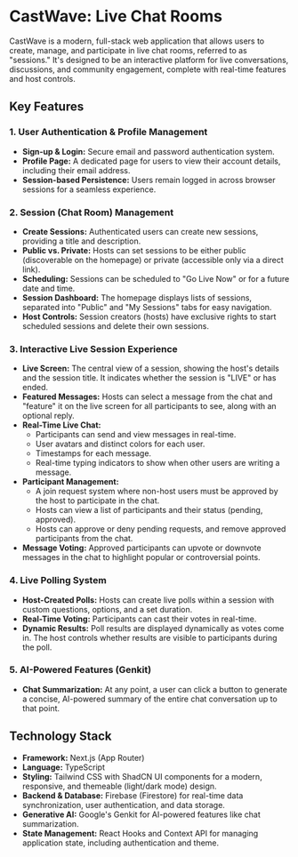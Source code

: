 
# CastWave: Live Chat Rooms

CastWave is a modern, full-stack web application that allows users to create, manage, and participate in live chat rooms, referred to as "sessions." It's designed to be an interactive platform for live conversations, discussions, and community engagement, complete with real-time features and host controls.

## Key Features

### 1. User Authentication & Profile Management
- **Sign-up & Login:** Secure email and password authentication system.
- **Profile Page:** A dedicated page for users to view their account details, including their email address.
- **Session-based Persistence:** Users remain logged in across browser sessions for a seamless experience.

### 2. Session (Chat Room) Management
- **Create Sessions:** Authenticated users can create new sessions, providing a title and description.
- **Public vs. Private:** Hosts can set sessions to be either public (discoverable on the homepage) or private (accessible only via a direct link).
- **Scheduling:** Sessions can be scheduled to "Go Live Now" or for a future date and time.
- **Session Dashboard:** The homepage displays lists of sessions, separated into "Public" and "My Sessions" tabs for easy navigation.
- **Host Controls:** Session creators (hosts) have exclusive rights to start scheduled sessions and delete their own sessions.

### 3. Interactive Live Session Experience
- **Live Screen:** The central view of a session, showing the host's details and the session title. It indicates whether the session is "LIVE" or has ended.
- **Featured Messages:** Hosts can select a message from the chat and "feature" it on the live screen for all participants to see, along with an optional reply.
- **Real-Time Live Chat:**
    - Participants can send and view messages in real-time.
    - User avatars and distinct colors for each user.
    - Timestamps for each message.
    - Real-time typing indicators to show when other users are writing a message.
- **Participant Management:**
    - A join request system where non-host users must be approved by the host to participate in the chat.
    - Hosts can view a list of participants and their status (pending, approved).
    - Hosts can approve or deny pending requests, and remove approved participants from the chat.
- **Message Voting:** Approved participants can upvote or downvote messages in the chat to highlight popular or controversial points.

### 4. Live Polling System
- **Host-Created Polls:** Hosts can create live polls within a session with custom questions, options, and a set duration.
- **Real-Time Voting:** Participants can cast their votes in real-time.
- **Dynamic Results:** Poll results are displayed dynamically as votes come in. The host controls whether results are visible to participants during the poll.

### 5. AI-Powered Features (Genkit)
- **Chat Summarization:** At any point, a user can click a button to generate a concise, AI-powered summary of the entire chat conversation up to that point.

## Technology Stack

- **Framework:** Next.js (App Router)
- **Language:** TypeScript
- **Styling:** Tailwind CSS with ShadCN UI components for a modern, responsive, and themeable (light/dark mode) design.
- **Backend & Database:** Firebase (Firestore) for real-time data synchronization, user authentication, and data storage.
- **Generative AI:** Google's Genkit for AI-powered features like chat summarization.
- **State Management:** React Hooks and Context API for managing application state, including authentication and theme.
